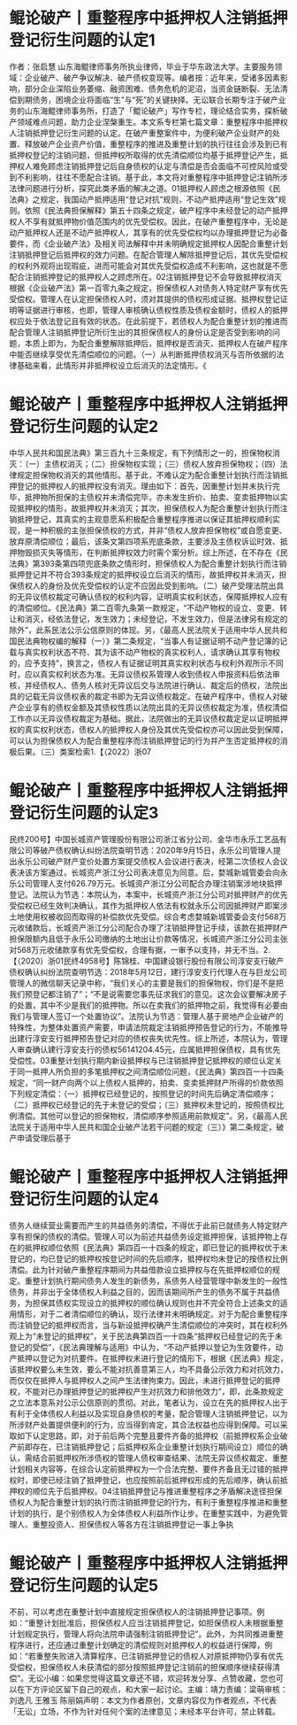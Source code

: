 # 鲲论破产丨重整程序中抵押权人注销抵押登记衍生问题的认定1

作者：张启慧 山东海鲲律师事务所执业律师，毕业于华东政法大学。主要服务领域：企业破产、破产争议解决、破产债权变现等。编者按：近年来，受诸多因素影响，部分企业深陷业务萎缩、融资困难、债务危机的泥沼，当资金链断裂、无法清偿到期债务，困境企业将面临“生”与“死”的关键抉择。无讼联合长期专注于破产业务的山东海鲲律师事务所，打造了「鲲论破产」写作专栏，理论结合实务，探析破产领域难点问题，助力企业涅槃重生。本文系专栏第七篇文章：重整程序中抵押权人注销抵押登记衍生问题的认定。在破产重整案件中，为便利破产企业财产的处置、释放破产企业资产价值，重整程序的推进及重整计划的执行往往会涉及到已有抵押权登记的注销问题，但抵押权所取得的优先清偿顺位均基于抵押登记产生，抵押权人难免顾虑注销抵押登记后自身债权的认定与清偿是否会面临不可控风险或受到不利影响，往往不愿配合注销。基于此，本文将对重整程序中抵押登记注销所涉法律问题进行分析，探究此类矛盾的解决之道。01抵押权人顾虑之根源依照《民法典》之规定，我国动产抵押适用“登记对抗”规则，不动产抵押适用“登记生效”规则。依照《民法典担保解释》第五十四条之规定，破产程序中未经登记的动产抵押权人不享有就抵押物价值范围内的优先受偿权。因此，在破产重整程序中，无论是动产抵押权人还是不动产抵押权人，其享有的优先受偿权均以办理抵押登记为必备要件，而《企业破产法》及相关司法解释中并未明确规定抵押权人因配合重整计划注销抵押登记后抵押权的效力问题。在配合管理人解除抵押登记后，其优先受偿权的权利外观将出现瑕疵，进而可能会对其优先受偿权造成不利影响，这也就是不愿配合注销抵押登记的抵押权人之顾虑所在。02注销抵押登记不会导致抵押权消灭根据《企业破产法》第一百零九条之规定，担保债权人对债务人特定财产享有优先受偿权。管理人在认定担保债权人时，须对其提供的债权形成证据、抵押权登记证明等证据进行审核，也即，管理人审核确认债权性质及债权金额时，债权人的抵押权应处于依法登记且有效的状态。在此前提下，若债权人为配合重整计划的推进而配合管理人注销抵押登记所衍生出的其担保债权人的身份认定是否受到影响的问题，本质上即为，为配合重整解除抵押后，抵押权是否消灭、抵押权人在破产程序中能否继续享受优先清偿顺位的问题。（一）从判断抵押债权消灭与否所依据的法律基础来看，此情形并非抵押权设立后消灭的法定情形。《

# 鲲论破产丨重整程序中抵押权人注销抵押登记衍生问题的认定2

中华人民共和国民法典》第三百九十三条规定，有下列情形之一的，担保物权消灭：（一）主债权消灭；（二）担保物权实现；（三）债权人放弃担保物权；（四）法律规定担保物权消灭的其他情形。基于此，不难认定为配合重整计划执行而注销抵押登记的抵押权人的抵押权没有消灭。理由如下：首先，因重整计划并未执行完毕，抵押物所担保的主债权并未清偿完毕，亦未发生折价、拍卖、变卖抵押物以实现抵押权的情形，故抵押权并未消灭；其次，担保债权人为配合重整计划执行而注销抵押登记，其真实的主观意愿系积极配合重整程序推进以保证其抵押权顺利实现，是一种积极的主张担保债权的方式，并非“债权人放弃担保物权”或自愿变更、放弃原清偿顺位；最后，该条文第四项系兜底条款，主要涉及主债权诉讼时效、抵押物毁损灭失等情形，在判断抵押权效力时需个案分析。综上所述，在不存在《民法典》第393条第四项兜底条款之情形时，担保债权人为配合重整计划执行而注销抵押登记并不符合393条规定的抵押权设立后消灭的情形，故抵押权并未消灭，担保债权人的身份及优先受偿权的认定不应因此受到影响。（二）破产受理法院出具的无异议债权裁定可确认债权的权利内容，证明真实权利状态，保障抵押权人应有的清偿顺位。《民法典》第二百零九条第一款规定，“不动产物权的设立、变更、转让和消灭，经依法登记，发生效力；未经登记，不发生效力，但是法律另有规定的除外”，此系民法公示公信原则的体现。另，《最高人民法院关于适用中华人民共和国民法典物权编的解释（一）》第二条规定，“当事人有证据证明不动产登记簿的记载与真实权利状态不符、其为该不动产物权的真实权利人，请求确认其享有物权的，应予支持”，换言之，债权人有证据证明其真实权利状态与权利外观所示不同时，应以真实权利状态为准。无异议债权系管理人收到债权人申报资料后依法审核，并经债权人、债务人核对无异议后交与法院进行确认、裁定后的债权，法院出具的记载无异议债权表的裁定书即为无异议债权裁定。在破产程序中，债权人对破产企业享有的债权金额及其债权性质以法院出具的无异议债权裁定为准，债权清偿工作亦以无异议债权裁定为基础。据此，法院做出的无异议债权裁定足以证明抵押权的真实权利状态，债权人的抵押权人身份及其优先受偿权亦可以因此受到保障，可以认为担保债权人为配合重整程序而注销抵押登记的行为并产生否定抵押权的消极后果。（三）类案检索1.【（2022）浙07

# 鲲论破产丨重整程序中抵押权人注销抵押登记衍生问题的认定3

民终200号】中国长城资产管理股份有限公司浙江省分公司、金华市永乐工艺品有限公司等破产债权确认纠纷法院查明节选：2020年9月15日，永乐公司管理人提出永乐公司破产财产变价处置方案提交债权人会议进行表决，经第二次债权人会议表决该方案通过，长城资产浙江分公司表决意见为同意。后，婺城新城管委会向永乐公司管理人支付626.79万元。长城资产浙江分公司配合办理注销案涉地块抵押登记。法院认为节选：本院认为，本案中，长城资产浙江分公司对抵押财产的优先受偿权已经生效判决确认，其作为抵押权人依法有权就永乐公司因抵押财产即案涉土地使用权被收回而取得的补偿款优先受偿。综合考虑婺城新城管委会支付568万元收储款后，长城资产浙江分公司配合办理了注销抵押登记手续，该款在抵押财产担保限额内且低于永乐公司缴纳的土地出让价款等情况，长城资产浙江分公司主张对568万元收储款享有优先受偿权，合理有据，一审予以支持，并无不当。2.【（2020）浙01民终4958号】陈锦桂、中国建设银行股份有限公司淳安支行破产债权确认纠纷法院查明节选：2018年5月12日，建行淳安支行代理人在与巨龙公司管理人的微信聊天记录中称，“我们关心的主要是我们的担保物权，你们是不是把我们预登记都注销了”；“不是说需要您事先征求我们的意见。这次会议要解决房子的处置，其中不少是我们的抵押物。所以在卖我们的抵押物之前，我觉得有必要由我们与管理人签订一个处置协议”。法院认为节选：管理人基于房地产企业破产的特殊性，为整体处置资产需要，申请法院裁定注销抵押预告登记的行为，不能推导出建行淳安支行抵押预告登记对应的债权丧失优先性。综上所述，本院认为，管理人审查确认建行淳安支行的债权56141204.45元，应属抵押担保债权，具有优先受偿性。03重整计划执行期内新设抵押权与已注销抵押登记抵押权的顺位认定关于同一抵押人所负担的多笔抵押权之间清偿顺位问题，《民法典》第四百一十四条规定，“同一财产向两个以上债权人抵押的，拍卖、变卖抵押财产所得的价款依照下列规定清偿：（一）抵押权已经登记的，按照登记的时间先后确定清偿顺序；（二）抵押权已经登记的先于未登记的受偿；（三）抵押权未登记的，按照债权比例清偿。其他可以登记的担保物权，清偿顺序参照适用前款规定”。另，《最高人民法院关于适用中华人民共和国企业破产法若干问题的规定（三）》第二条规定，破产申请受理后基于

# 鲲论破产丨重整程序中抵押权人注销抵押登记衍生问题的认定4

债务人继续营业需要而产生的共益债务的清偿，不得优于此前已就债务人特定财产享有担保的债权的清偿。管理人可以为前述共益债务设定抵押担保，该抵押物上存在的抵押权顺位依照《民法典》第四百一十四条的规定，即已登记的抵押权优于未登记的，均已登记的抵押权按登记时间的先后顺序，抵押权均未登记的按债权比例清偿。此为针对破产重整程序期间为共益借款设立抵押权与在先抵押权顺位的规定。重整计划执行期间债务人发生的新债务，系债务人经营管理中新发生的一般性债务，并非出于全体债权人利益之目的，因而该期间所产生的债务不属于共益债务，为担保其债权实现设立的抵押权的顺位确认规则也并不完全符合上述条文的适用情形，对于二者清偿顺位的确认，现行法律并未明确规定。对于为配合重整程序而注销登记的抵押权而言，当与新设抵押权确产生清偿顺位的冲突时，其在权利外观上为“未登记的抵押权”，关于民法典第四百一十四条“抵押权已经登记的先于未登记的受偿”，《民法典理解与适用》中认为，“不动产抵押以登记为生效要件，动产抵押以登记为对抗要件。在抵押权未进行登记的情形下，根据《民法典》规定，该抵押权要么未生效，要么不能对抗善意第三人，均不具备公示效力和对抗效力，而仅仅在抵押人与抵押权人之间产生法律拘束力。因此，未进行抵押登记的抵押权，不能对已办理抵押登记的抵押权产生对抗效力和排他效力”，即，此条款规定之立法本意系对公示公信原则的贯彻。对此，笔者认为，设立在先的抵押权人出于有利于全体债权人利益以及实现自身债权的考量，配合管理人注销抵押登记，以为所涉财产处置提供便利的行为，应当得到肯定，其合法权益也应得到保障。可以采取如下认定思路，即，对于前后两个完整且要件齐备的抵押权（前抵押权系企业破产前即存在，已注销抵押登记；后抵押权系企业重整计划执行期间设立）顺位的确认，需结合前抵押权所涉债权的管理人债权审查结果、法院无异议债权裁定、重整计划相关内容等，在综合认定前抵押权为一个合法完整、要件齐备且无过错的抵押权时，即使已经注销了抵押登记，也应按照前后抵押权形成的先后顺序，确认前抵押权的顺位先于后抵押权。04注销抵押登记与推进重整程序之矛盾解决途径担保债权人为配合重整计划的执行而注销抵押登记的行为，有利于重整程序推进和重整计划的执行，是个别债权人为全体债权人利益所作让步。在重整实践中，为避免管理人、重整投资人、担保债权人等各方在注销抵押登记一事上争执

# 鲲论破产丨重整程序中抵押权人注销抵押登记衍生问题的认定5

不前，可以考虑在重整计划中直接规定担保债权人的注销抵押登记事项。例如：“重整计划批准后，担保债权人应当注销抵押登记，如担保债权人未根据重整计划规定执行，管理人将向法院申请强制注销抵押登记”。此外，为共同推进重整程序进行，还应通过重整计划确定的清偿规则对抵押权人的权益进行保障，例如：“若重整失败进入清算程序，已注销抵押登记的债权人对原抵押物仍享有优先受偿权，担保债权人未获清偿的部分按照抵押登记注销前的担保顺序继续获得清偿”。无讼小编：如果您觉得这篇文章还不错，欢迎转发分享、点赞收藏，您也可以在下方评论区留下自己的观点，和大家一起讨论。主编：靖力责编：梁萌审核：刘逸凡 王雅玉 陈丽娟声明：本文为作者原创，文章内容仅为作者观点，不代表「无讼」立场，不作为针对任何个案的法律意见；未经本平台许可，禁止转载。

